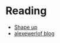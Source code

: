 # Reading

- [Shape up](https://basecamp.com/shapeup/shape-up.pdf)
- [alexewerlof blog](https://blog.alexewerlof.com/)
